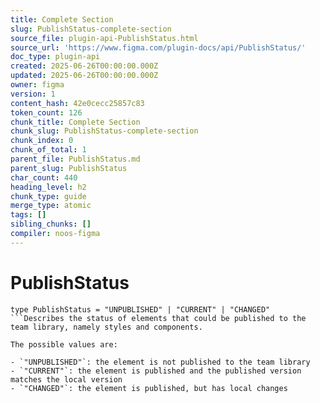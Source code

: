 ```yaml
---
title: Complete Section
slug: PublishStatus-complete-section
source_file: plugin-api-PublishStatus.html
source_url: 'https://www.figma.com/plugin-docs/api/PublishStatus/'
doc_type: plugin-api
created: 2025-06-26T00:00:00.000Z
updated: 2025-06-26T00:00:00.000Z
owner: figma
version: 1
content_hash: 42e0cecc25857c83
token_count: 126
chunk_title: Complete Section
chunk_slug: PublishStatus-complete-section
chunk_index: 0
chunk_of_total: 1
parent_file: PublishStatus.md
parent_slug: PublishStatus
char_count: 440
heading_level: h2
chunk_type: guide
merge_type: atomic
tags: []
sibling_chunks: []
compiler: noos-figma
---
```


# PublishStatus

```
type PublishStatus = "UNPUBLISHED" | "CURRENT" | "CHANGED"
```Describes the status of elements that could be published to the team library, namely styles and components.

The possible values are:

- `"UNPUBLISHED"`: the element is not published to the team library
- `"CURRENT"`: the element is published and the published version matches the local version
- `"CHANGED"`: the element is published, but has local changes
